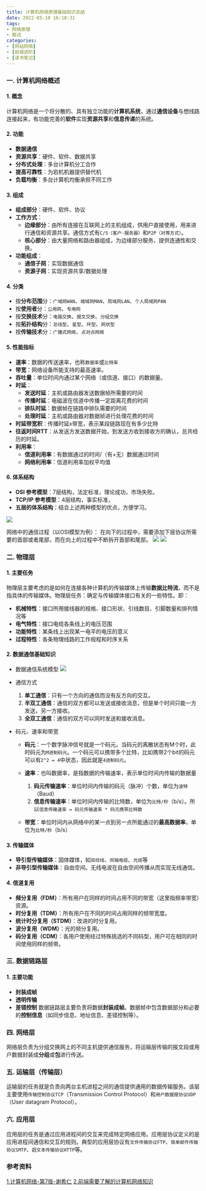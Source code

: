 ```yaml
---
title: 计算机网络原理基础知识总结
date: 2022-05-10 16:10:31
tags:
- 网络原理
- 面试
categories:
- [网站网络]
- [前端进阶]
- [读书笔记]
---
```

### 一. 计算机网络概述
#### 1. 概念
计算机网络是一个将分散的、具有独立功能的**计算机系统**，通过**通信设备**与想线路连接起来，有功能完善的**软件**实现**资源共享**和**信息传递**的系统。

#### 2. 功能
- **数据通信**
- **资源共享**：硬件、软件、数据共享
- **分布式处理**：多台计算机分工合作
- **提高可靠性**：为宕机机器提供替代机
- **负载均衡**：多台计算机均衡承担不同工作


#### 3. 组成
- **组成部分**：硬件、软件、协议
- **工作方式**：
    - **边缘部分**：由所有连接在互联网上的主机组成，供用户直接使用，用来进行通信和资源共享。通信方式有`C/S（客户-服务器）`和`P2P（对等方式）`。
    - **核心部分**：由大量网络和路由器组成，为边缘部分服务，提供连通性和交换。
- **功能组成**：
    - **通信子网**：实现数据通信
    - **资源子网**：实现资源共享/数据处理

#### 4. 分类
- 按**分布范围**分：`广域网WAN`、`城域网MAN`、`局域网LAN`、`个人局域网PAN`
- 按**使用者**分：`公用网`、`专用网`
- 按**交换技术**分：`电路交换`、`报文交换`、`分组交换`
- 按**拓扑结构**分：`总线型`、`星型`、`环型`、`网状型`
- 按**传输技术**分：`广播式网络`、`点对点网络`

#### 5. 性能指标
- **速率**：数据的传送速率，也称`数据率`或`比特率`
- **带宽**：网络设备所能支持的最高速率。
- **吞吐量**：单位时间内通过某个网络（或信道、接口）的数据量。
- **时延**：
    - **发送时延**：主机或路由器发送数据帧所需要的时间
    - **传播时延**：电磁波在信道中传播一定距离花费的时间
    - **排队时延**：数据帧在链路中排队需要的时间
    - **处理时延**：主机或路由器对数据帧进行处理花费的时间
- **时延带宽积**：传播时延x带宽，表示某段链路现在有多少比特
- **往返时间RTT**：从发送方发送数据开始，到发送方收到接收方的确认，总共经历的时延。
- **利用率**：
    - **信道利用率**：有数据通过的时间/（有+无）数据通过时间
    - **网络利用率**：信道利用率加权平均值

#### 6. 体系结构
- **OSI 参考模型**：7层结构，法定标准，理论成功，市场失败。
- **TCP/IP 参考模型**：4层结构，事实标准，
- **五层的体系结构**：结合上述两种模型的优点，方便学习。

![](https://cdn.jsdelivr.net/gh/Snail-Lu/imageGalleries/gh-pages/2022/20220511103052.png)

网络中的通信过程（以OSI模型为例）：
在向下的过程中，需要添加下层协议所需要的首部或者尾部，而在向上的过程中不断拆开首部和尾部。
![](https://cdn.jsdelivr.net/gh/Snail-Lu/imageGalleries/gh-pages/2022/20220511225740.png)
![](https://cdn.jsdelivr.net/gh/Snail-Lu/imageGalleries/gh-pages/2022/20220511225815.png)


### 二. 物理层
#### 1. 主要任务
物理层主要考虑的是如何在连接各种计算机的传输媒体上传输**数据比特流**，而不是指具体的传输媒体。物理层任务：确定与传输媒体接口有关的一些特性。即：
- **机械特性**：接口所用接线器的规格、接口形状、引线数目、引脚数量和排列情况等
- **电气特性**：接口电缆各条线上的电压范围
- **功能特性**：某条线上出现某一电平的电压的意义
- **过程特性**：各条物理线路的工作规程和时序关系

#### 2. 数据通信基础知识
- 数据通信系统模型
![](https://cdn.jsdelivr.net/gh/Snail-Lu/imageGalleries/gh-pages/2022/20220512221929.png)

- 通信方式
    1. **单工通信**：只有一个方向的通信而没有反方向的交互。
    2. **半双工通信**：通信的双方都可以发送或接收消息，但是单个时间只能一方发送，另一方接收。
    3. **全双工通信**：通信的双方可以同时发送和接收消息。

- 码元、速率和带宽
    - **码元**：一个数字脉冲信号就是一个码元。当码元的离散状态有M个时，此时码元为`M进制码元`。一个码元可以携带多个比特，比如携带2个bit的码元可以有`2^2 = 4`中状态，因此就是`4进制码元`。

    - **速率**：也叫数据率，是指数据的传输速率，表示单位时间内传输的数据量
        1. **码元传输速率**：单位时间内传输的码元（脉冲）个数，单位为`波特`（Baud）
        2. **信息传输速率**：单位时间内传输的比特数，单位为`比特/秒`（b/s）。所以`信息传输速率 = 码元传输速率 * 码元携带比特数`
    
    - **带宽**：单位时间内从网络中的某一点到另一点所能通过的**最高数据率**，单位为`比特/秒`（b/s）
#### 3. 传输媒体
- **导引型传输媒体**：固体媒体，如`双绞线`、`同轴电缆`、`光缆`等
- **非导引型传输媒体**：自由空间。无线电波在自由空间传播从而实现无线通信。


#### 4. 信道复用
- **频分复用（FDM）**：所有用户在同样的时间占用不同的带宽（这里指频率带宽）资源。
- **时分复用（TDM）**：所有用户在不同的时间占用同样的频带宽度。
- **统计时分复用（STDM）**：改进的时分复用。
- **波分复用（WDM）**：光的频分复用。
- **码分复用（CDM）**：各用户使用经过特殊挑选的不同码型，用户可在相同的时间使用同样的频带。


### 三. 数据链路层
#### 1. 主要功能
- **封装成帧**
- **透明传输**
- **差错控制**
数据链路层主要负责将数据**封装成帧**。数据帧中包含数据部分和必要的**控制信息**（如同步信息、地址信息、差错控制等）。

### 四. 网络层
网络层负责为分组交换网上的不同主机提供通信服务，将运输层传输的报文段或用户数据封装成**分组**或**包**进行传送。

### 五. 运输层（传输层）
运输层的任务就是负责向两台主机进程之间的通信提供通用的数据传输服务。该层主要使用`传输控制协议TCP`（Transmission Control Protocol）和`用户数据报协议UDP`（User datagram Protocol）。
### 六. 应用层
应用层的任务是通过应用进程间的交互来完成特定网络应用。应用层协议定义的是应用进程间通信和交互的规则。典型的应用层协议有`文件传输协议FTP`、`简单邮件传输协议SMTP`、`超文本传输协议HTTP`等。








### 参考资料
[1.计算机网络-第7版-谢希仁]()
[2.前端需要了解的计算机网络知识 ](https://juejin.cn/post/6844904079974465544)